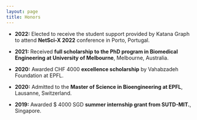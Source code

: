 ```yaml
---
layout: page
title: Honors
---
```

- <b>2022:</b> Elected to receive the student support provided by Katana Graph to attend <b>NetSci-X 2022</b> conference in Porto, Portugal.
 

- <b>2021:</b> Received <b>full scholarship to the PhD program in Biomedical Engineering at University of Melbourne</b>, Melbourne, Australia. 

- <b>2020:</b> Awarded CHF 4000 <b>excellence scholarship</b> by Vahabzadeh Foundation at EPFL. 

- <b>2020:</b>  Admitted to the <b>Master of Science in Bioengineering at EPFL</b>, Lausanne, Switzerland. 

- <b>2019:</b> Awarded $ 4000 SGD <b>summer internship grant from SUTD-MIT.</b>, Singapore. 



<!--
My name is Inigo Montoya. I have the following qualities:

- I rock a great mustache
- I'm extremely loyal to my family

What else do you need?

### my history

To be honest, I'm having some trouble remembering right now, so why don't you just watch [my movie](http://en.wikipedia.org/wiki/The_Princess_Bride_%28film%29) and it will answer **all** your questions. -->
